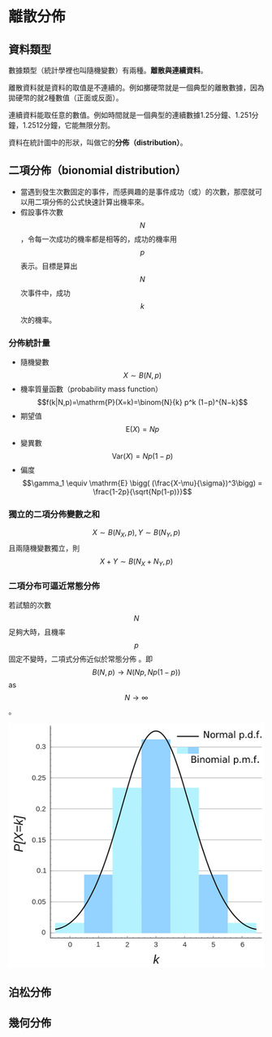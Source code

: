 # 離散分佈

## 資料類型

數據類型（統計學裡也叫隨機變數）有兩種。**離散與連續資料**。

離散資料就是資料的取值是不連續的。例如擲硬幣就是一個典型的離散數據，因為拋硬幣的就2種數值（正面或反面）。

連續資料能取任意的數值。例如時間就是一個典型的連續數據1.25分鐘、1.251分鐘，1.2512分鐘，它能無限分割。

資料在統計圖中的形狀，叫做它的**分佈（distribution）**。

## 二項分佈（bionomial distribution）

* 當遇到發生次數固定的事件，而感興趣的是事件成功（或）的次數，那麼就可以用二項分佈的公式快速計算出機率來。
* 假設事件次數$$N$$，令每一次成功的機率都是相等的，成功的機率用$$p$$表示。目標是算出$$N$$次事件中，成功$$k$$次的機率。

### 分佈統計量

* 隨機變數$$X \sim B(N,p)$$
* 機率質量函數（probability mass function） $$f(k|N,p)=\mathrm{P}(X=k)=\binom{N}{k} p^k (1−p)^{N−k}$$
* 期望值 $$\mathrm{E}(X) = Np$$
* 變異數 $$\mathrm{Var}(X) = Np(1-p)$$
* 偏度 $$\gamma_1 \equiv \mathrm{E} \bigg( (\frac{X-\mu}{\sigma})^3\bigg) = \frac{1-2p}{\sqrt{Np(1-p)}}$$

### 獨立的二項分佈變數之和

$$X \sim B(N_X, p), Y \sim B(N_Y, p)$$且兩隨機變數獨立，則 $$X+Y \sim B( N_X + N_Y, p)$$

### 二項分布可逼近常態分佈

若試驗的次數$$N$$足夠大時，且機率$$p$$固定不變時，二項式分佈近似於常態分佈
。即$$B(N, p) \rightarrow N(Np, Np(1-p))$$as $$ N \rightarrow \infty$$。

![&#x4E8C;&#x9805;&#x5206;&#x4F48;&#x5728;&#x8A66;&#x9A57;&#x6B21;&#x6578;&#x5920;&#x5927;&#x6642;\(&#x6A5F;&#x7387;&#x4E0D;&#x8B8A;\)&#xFF0C;&#x53EF;&#x903C;&#x8FD1;&#x5E38;&#x614B;&#x5206;&#x4F48;](../.gitbook/assets/binomial_distribution-min.png)





## 泊松分佈

## 幾何分佈





